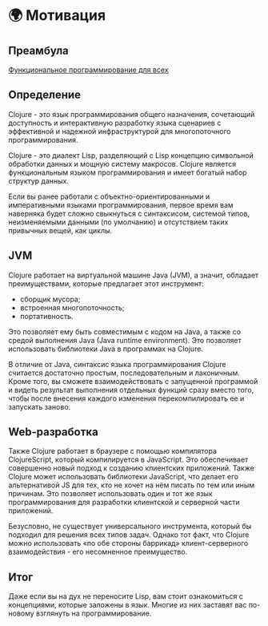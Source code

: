 # :earth_africa: Мотивация

## Преамбула

[Функциональное программирование для всех](https://habr.com/ru/post/142351/)

## Определение

Clojure - это язык программирования общего назначения, сочетающий доступность и интерактивную разработку языка сценариев с эффективной и надежной инфраструктурой для многопоточного программирования.

Clojure - это диалект Lisp, разделяющий с Lisp концепцию символьной обработки данных и мощную систему макросов. Clojure является функциональным языком программирования и имеет богатый набор структур данных.

Если вы ранее работали с объектно-ориентированными и императивными языками программирования, первое время вам наверняка будет сложно свыкнуться с синтаксисом, системой типов, неизменяемыми данными (по умолчанию) и отсутствием таких привычных вещей, как циклы.

## JVM

Clojure работает на виртуальной машине Java (JVM), а значит, обладает преимуществами, которые предлагает этот инструмент:

- сборщик мусора;
- встроенная многопоточность;
- портативность.

Это позволяет ему быть совместимым с кодом на Java, а также со средой выполнения Java (Java runtime environment). Это позволяет использовать библиотеки Java в программах на Clojure.

В отличие от Java, синтаксис языка программирования Clojure считается достаточно простым, последовательным и лаконичным. Кроме того, вы сможете взаимодействовать с запущенной программой и видеть результат выполнения отдельных функций сразу вместо того, чтобы после внесения каждого изменения перекомпилировать ее и запускать заново.

## Web-разработка

Также Clojure работает в браузере с помощью компилятора ClojureScript, который компилируется в JavaScript. Это обеспечивает совершенно новый подход к созданию клиентских приложений. Также Clojure может использовать библиотеки JavaScript, что делает его альтернативой JS для тех, кто не хочет на нём писать по тем или иным причинам. Это позволяет использовать один и тот же язык программирования для разработки клиентской и серверной части приложений.

Безусловно, не существует универсального инструмента, который бы подходил для решения всех типов задач. Однако тот факт, что Clojure можно использовать «по обе стороны баррикад» клиент-серверного взаимодействия - его несомненное преимущество.

## Итог

Даже если вы на дух не переносите Lisp, вам стоит ознакомиться с концепциями, которые заложены в язык. Многие из них заставят вас по-новому взглянуть на программирование.
